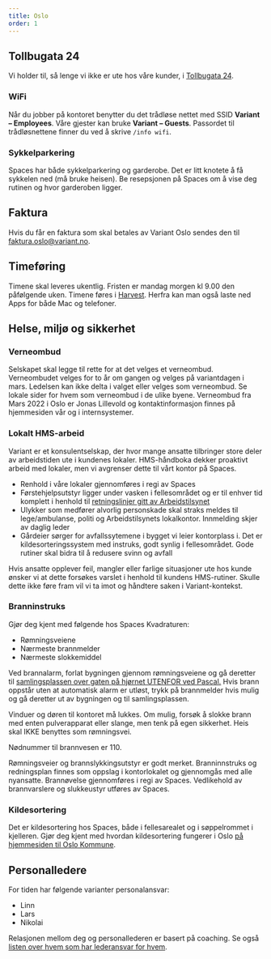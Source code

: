 ```yaml
---
title: Oslo
order: 1
---
```


## Tollbugata 24
Vi holder til, så lenge vi ikke er ute hos våre kunder, i [Tollbugata 24](https://g.page/Tollbugata-8-4308?share).

### WiFi
Når du jobber på kontoret benytter du det trådløse nettet med SSID
**Variant – Employees**. Våre gjester kan bruke **Variant – Guests**.
Passordet til trådløsnettene finner du ved å skrive ```/info wifi```.

### Sykkelparkering
Spaces har både sykkelparkering og garderobe. Det er litt knotete å få sykkelen ned (må bruke heisen). 
Be resepsjonen på Spaces om å vise deg rutinen og hvor garderoben ligger. 

## Faktura
Hvis du får en faktura som skal betales av Variant Oslo sendes den til
faktura.oslo@variant.no. 

## Timeføring

Timene skal leveres ukentlig. Fristen er mandag morgen kl 9.00 den påfølgende
uken. Timene føres i [Harvest](https://variantosloas.harvestapp.com/). Herfra kan
man også laste ned Apps for både Mac og telefoner.

## Helse, miljø og sikkerhet

### Verneombud

Selskapet skal legge til rette for at det velges et verneombud. Verneombudet velges for to år om gangen og velges på variantdagen i mars. Ledelsen kan ikke delta i valget eller velges som verneombud. Se lokale sider for hvem som verneombud i de ulike byene. Verneombud fra Mars 2022 i Oslo er Jonas Lillevold og kontaktinformasjon finnes på hjemmesiden vår og i internsystemer.

### Lokalt HMS-arbeid

Variant er et konsulentselskap, der hvor mange ansatte tilbringer store deler av
arbeidstiden ute i kundenes lokaler. HMS-håndboka dekker proaktivt arbeid med
lokaler, men vi avgrenser dette til vårt kontor på Spaces.

- Renhold i våre lokaler gjennomføres i regi av Spaces
- Førstehjelpsutstyr ligger under vasken i fellesområdet og er til enhver tid komplett i henhold til [retningslinjer gitt av Arbeidstilsynet](https://www.arbeidstilsynet.no/tema/personlig-verneutstyr/forstehjelpsutstyr/)
- Ulykker som medfører alvorlig personskade skal straks meldes til lege/ambulanse, politi og Arbeidstilsynets lokalkontor. Innmelding skjer av daglig leder
- Gårdeier sørger for avfallssytemene i bygget vi leier kontorplass i. Det er kildesorteringssystem med instruks, godt synlig i fellesområdet. Gode rutiner skal bidra til å redusere svinn og avfall

Hvis ansatte opplever feil, mangler eller farlige situasjoner ute hos kunde
ønsker vi at dette forsøkes varslet i henhold til kundens HMS-rutiner. Skulle
dette ikke føre fram vil vi ta imot og håndtere saken i Variant-kontekst.

### Branninstruks

Gjør deg kjent med følgende hos Spaces Kvadraturen:

- Rømningsveiene
- Nærmeste brannmelder
- Nærmeste slokkemiddel

Ved brannalarm, forlat bygningen gjennom rømningsveiene og gå deretter til [samlingsplassen over gaten på hjørnet UTENFOR ved Pascal.](https://g.page/pascal-avd-tollbugata) Hvis brann oppstår uten at automatisk alarm er utløst, trykk på brannmelder hvis mulig og gå deretter ut av bygningen og til samlingsplassen.

Vinduer og døren til kontoret må lukkes. Om mulig, forsøk å slokke brann med enten pulverapparat eller slange, men tenk på egen sikkerhet. Heis skal IKKE benyttes som rømningsvei.

Nødnummer til brannvesen er 110.

Rømningsveier og brannslykkingsutstyr er godt merket. Branninnstruks og redningsplan finnes som oppslag i kontorlokalet og gjennomgås med alle nyansatte. Brannøvelse gjennomføres i regi av Spaces. Vedlikehold av brannvarslere og slukkeustyr utføres av Spaces.

### Kildesortering

Det er kildesortering hos Spaces, både i fellesarealet og i søppelrommet i kjelleren. Gjør deg kjent med hvordan kildesortering fungerer i Oslo [på hjemmesiden til Oslo Kommune](https://www.oslo.kommune.no/avfall-og-gjenvinning/hvordan-kildesortere-i-oslo/).

## Personalledere

For tiden har følgende varianter personalansvar:

- Linn
- Lars
- Nikolai

Relasjonen mellom deg og personallederen er basert på coaching. Se også
[listen over hvem som har lederansvar for hvem](https://varianttrh.sharepoint.com/:x:/g/EcciKCrwQFVKi9arVFV9WLEBxh0lqSzlfM7n_nrpkIuDtw?e=gR7JSm).

